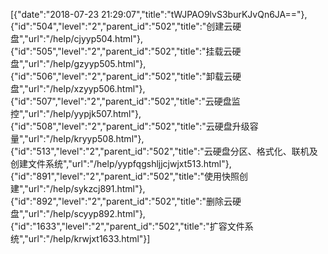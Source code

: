 [{"date":"2018-07-23 21:29:07","title":"tWJPAO9lvS3burKJvQn6JA=="},{"id":"504","level":"2","parent_id":"502","title":"创建云硬盘","url":"/help/cjyyp504.html"},{"id":"505","level":"2","parent_id":"502","title":"挂载云硬盘","url":"/help/gzyyp505.html"},{"id":"506","level":"2","parent_id":"502","title":"卸载云硬盘","url":"/help/xzyyp506.html"},{"id":"507","level":"2","parent_id":"502","title":"云硬盘监控","url":"/help/yypjk507.html"},{"id":"508","level":"2","parent_id":"502","title":"云硬盘升级容量","url":"/help/kryyp508.html"},{"id":"513","level":"2","parent_id":"502","title":"云硬盘分区、格式化、联机及创建文件系统","url":"/help/yypfqgshljjcjwjxt513.html"},{"id":"891","level":"2","parent_id":"502","title":"使用快照创建","url":"/help/sykzcj891.html"},{"id":"892","level":"2","parent_id":"502","title":"删除云硬盘","url":"/help/scyyp892.html"},{"id":"1633","level":"2","parent_id":"502","title":"扩容文件系统","url":"/help/krwjxt1633.html"}]
